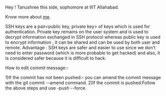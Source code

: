 
Hey !
Tanushree this side, sophomore at IIIT Allahabad.

Know more about <a href = "https://github.com/Tanushree-coder">me</a>.

SSH keys are a pair<public key, private key> of keys which is used for authentication.
Private key remains on the user system and is used to decrypt information exchanged in SSH protocol whereas public key is used to encrypt information , it can be shared and can be used by both user and remote.
Advantage : 
SSH keys are safer and easier to use since we don't need to enter password (which is more probable to get hacked) and also, it is considered safer because it is difficult to hack.

How to edit commit message:-

1)If the commit has not been pushed:-
 you can amend the commit message with the git commit --amend command.
2)If the commit is pushed:Follow the above steps and use -push --force.